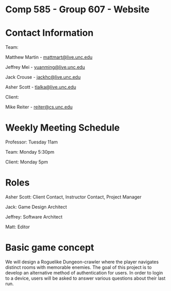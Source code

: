 # Comp 585 - Group 607 - Website

# Contact Information
Team:

Matthew Martin - mattmart@live.unc.edu

Jeffrey Mei - yuanming@live.unc.edu

Jack Crouse - jackhc@live.unc.edu

Asher Scott - tlalka@live.unc.edu

Client:

Mike Reiter - reiter@cs.unc.edu

# Weekly Meeting Schedule

Professor: Tuesday 11am

Team: Monday 5:30pm

Client: Monday 5pm

# Roles

Asher Scott: Client Contact, Instructor Contact, Project Manager

Jack: Game Design Architect

Jeffrey: Software Architect

Matt: Editor

# Basic game concept
We will design a Roguelike Dungeon-crawler where the player navigates distinct rooms with memorable enemies.
The goal of this project is to develop an alternative method of authentication for users. 
In order to login to a device, users will be asked to answer various questions about their last run.

